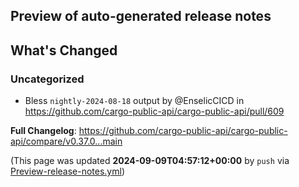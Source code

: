 ## Preview of auto-generated release notes
<!-- Release notes generated using configuration in .github/release.yml at main -->

## What's Changed
### Uncategorized
* Bless `nightly-2024-08-18` output by @EnselicCICD in https://github.com/cargo-public-api/cargo-public-api/pull/609


**Full Changelog**: https://github.com/cargo-public-api/cargo-public-api/compare/v0.37.0...main


(This page was updated **2024-09-09T04:57:12+00:00** by `push` via [Preview-release-notes.yml](https://github.com/cargo-public-api/cargo-public-api/actions/runs/10766800874))

